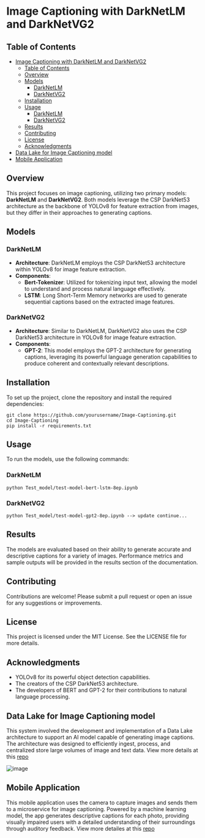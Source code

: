 # Image Captioning with DarkNetLM and DarkNetVG2

## Table of Contents
- [Image Captioning with DarkNetLM and DarkNetVG2](#image-captioning-with-darknetlm-and-darknetvg2)
  - [Table of Contents](#table-of-contents)
  - [Overview](#overview)
  - [Models](#models)
    - [DarkNetLM](#darknetlm)
    - [DarkNetVG2](#darknetvg2)
  - [Installation](#installation)
  - [Usage](#usage)
    - [DarkNetLM](#darknetlm-1)
    - [DarkNetVG2](#darknetvg2-1)
  - [Results](#results)
  - [Contributing](#contributing)
  - [License](#license)
  - [Acknowledgments](#acknowledgments)
- [Data Lake for Image Captioning model](#data-lake-for-image-captioning-model)
- [Mobile Application](#mobile-application)


## Overview

This project focuses on image captioning, utilizing two primary models: **DarkNetLM** and **DarkNetVG2**. Both models leverage the CSP DarkNet53 architecture as the backbone of YOLOv8 for feature extraction from images, but they differ in their approaches to generating captions.

## Models

### DarkNetLM

- **Architecture**: DarkNetLM employs the CSP DarkNet53 architecture within YOLOv8 for image feature extraction.
- **Components**:
  - **Bert-Tokenizer**: Utilized for tokenizing input text, allowing the model to understand and process natural language effectively.
  - **LSTM**: Long Short-Term Memory networks are used to generate sequential captions based on the extracted image features.

### DarkNetVG2

- **Architecture**: Similar to DarkNetLM, DarkNetVG2 also uses the CSP DarkNet53 architecture in YOLOv8 for image feature extraction.
- **Components**:
  - **GPT-2**: This model employs the GPT-2 architecture for generating captions, leveraging its powerful language generation capabilities to produce coherent and contextually relevant descriptions.

## Installation

To set up the project, clone the repository and install the required dependencies:
```
git clone https://github.com/yourusername/Image-Captioning.git
cd Image-Captioning
pip install -r requirements.txt
```

## Usage

To run the models, use the following commands:

### DarkNetLM
```
python Test_model/test-model-bert-lstm-8ep.ipynb
```

### DarkNetVG2
```
python Test_model/test-model-gpt2-8ep.ipynb --> update continue...
```

## Results

The models are evaluated based on their ability to generate accurate and descriptive captions for a variety of images. Performance metrics and sample outputs will be provided in the results section of the documentation.

## Contributing

Contributions are welcome! Please submit a pull request or open an issue for any suggestions or improvements.

## License

This project is licensed under the MIT License. See the LICENSE file for more details.

## Acknowledgments

- YOLOv8 for its powerful object detection capabilities.
- The creators of the CSP DarkNet53 architecture.
- The developers of BERT and GPT-2 for their contributions to natural language processing.

## Data Lake for Image Captioning model
This system involved the development and implementation of a Data Lake architecture to support an AI model capable of generating image captions. The architecture was designed to efficiently ingest, process, and centralized store large volumes of image and text data. View more details at this [repo](https://github.com/Narius2030/DataLake-Solution-IMCP.git)

![image](https://github.com/user-attachments/assets/1f37671e-7be2-45cc-8a6b-ee926171ead8)

## Mobile Application
This mobile application uses the camera to capture images and sends them to a microservice for image captioning. Powered by a machine learning model, the app generates descriptive captions for each photo, providing visually impaired users with a detailed understanding of their surroundings through auditory feedback. View more detailes at this [repo](https://github.com/Narius2030/IMCP-Mobile-App.git)

